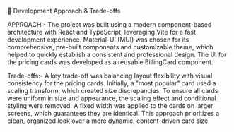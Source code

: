 🧐 Development Approach & Trade-offs

APPROACH:-
The project was built using a modern component-based architecture with React and TypeScript, leveraging Vite for a fast development experience. Material-UI (MUI) was chosen for its comprehensive, pre-built components and customizable theme, which helped to quickly establish a consistent and professional design. The UI for the pricing cards was developed as a reusable BillingCard component.

Trade-offs:-
A key trade-off was balancing layout flexibility with visual consistency for the pricing cards. Initially, a "most popular" card used a scaling transform, which created size discrepancies. To ensure all cards were uniform in size and appearance, the scaling effect and conditional styling were removed. A fixed width was applied to the cards on larger screens, which guarantees they are identical. This approach prioritizes a clean, organized look over a more dynamic, content-driven card size.
